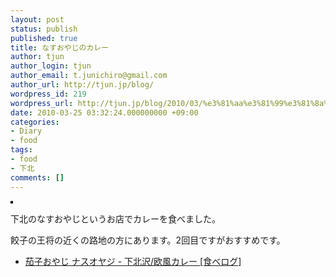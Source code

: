 ```yaml
---
layout: post
status: publish
published: true
title: なすおやじのカレー
author: tjun
author_login: tjun
author_email: t.junichiro@gmail.com
author_url: http://tjun.jp/blog/
wordpress_id: 219
wordpress_url: http://tjun.jp/blog/2010/03/%e3%81%aa%e3%81%99%e3%81%8a%e3%82%84%e3%81%98%e3%81%ae%e3%82%ab%e3%83%ac%e3%83%bc/
date: 2010-03-25 03:32:24.000000000 +09:00
categories:
- Diary
- food
tags:
- food
- 下北
comments: []
---
```

<a href="http://www.flickr.com/photos/taka-jun/4459843111/" title="photo sharing"><img src="http://farm3.static.flickr.com/2720/4459843111_1e821ed173_m.jpg" alt="" style="border: solid 2px #000000;" /></a>
<br />

下北のなすおやじというお店でカレーを食べました。

餃子の王将の近くの路地の方にあります。2回目ですがおすすめです。

<ul>
	<li><a href="http://r.tabelog.com/tokyo/A1318/A131802/13001385/">茄子おやじ ナスオヤジ - 下北沢/欧風カレー [食べログ]</a></li>
</ul>

